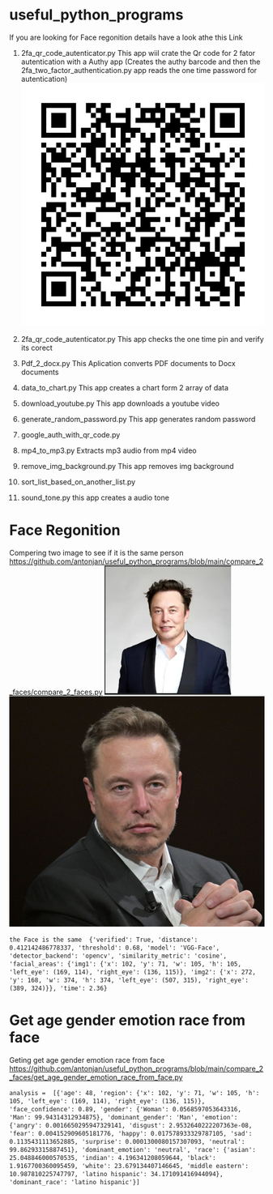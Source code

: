 # useful_python_programs
If you are looking for Face regonition details have a look athe this Link

1) 2fa_qr_code_autenticator.py This app wiil crate the Qr code for 2 fator autentication with a Authy app  (Creates the authy barcode and then the 2fa_two_factor_authentication.py app reads the one time password for autentication)
   ![QR code](totp.png?raw=true "QR Code for autentication")

2) 2fa_qr_code_autenticator.py This app checks the one time pin and verify its corect
3) Pdf_2_docx.py This Aplication converts PDF documents to Docx documents
4) data_to_chart.py This app creates a chart form 2 array of data
5) download_youtube.py This app downloads a youtube video
6) generate_random_password.py This app generates random password
7) google_auth_with_qr_code.py
8) mp4_to_mp3.py Extracts mp3 audio from mp4 video
9) remove_img_background.py This app removes img background
10) sort_list_based_on_another_list.py
11) sound_tone.py this app creates a audio tone

# Face Regonition
Compering two image to see if it is the same person https://github.com/antonjan/useful_python_programs/blob/main/compare_2_faces/compare_2_faces.py
 <img src="compare_2_faces/Elon_1.png" width="250"> 
 ![Elon Musk](compare_2_faces/Elon_2.png?raw=true "Elon Musk")


    the Face is the same  {'verified': True, 'distance': 0.412142486778337, 'threshold': 0.68, 'model': 'VGG-Face', 'detector_backend': 'opencv', 'similarity_metric': 'cosine', 'facial_areas': {'img1': {'x': 102, 'y': 71, 'w': 105, 'h': 105, 'left_eye': (169, 114), 'right_eye': (136, 115)}, 'img2': {'x': 272, 'y': 168, 'w': 374, 'h': 374, 'left_eye': (507, 315), 'right_eye': (389, 324)}}, 'time': 2.36}

# Get age gender emotion race from face
Geting get age gender emotion race from face https://github.com/antonjan/useful_python_programs/blob/main/compare_2_faces/get_age_gender_emotion_race_from_face.py

    analysis =  [{'age': 48, 'region': {'x': 102, 'y': 71, 'w': 105, 'h': 105, 'left_eye': (169, 114), 'right_eye': (136, 115)}, 'face_confidence': 0.89, 'gender': {'Woman': 0.0568597053643316, 'Man': 99.94314312934875}, 'dominant_gender': 'Man', 'emotion': {'angry': 0.0016650295947329141, 'disgust': 2.9532640222207363e-08, 'fear': 0.004152909605181776, 'happy': 0.017578933329787105, 'sad': 0.1135431113652885, 'surprise': 0.0001300080157307093, 'neutral': 99.86293315887451}, 'dominant_emotion': 'neutral', 'race': {'asian': 25.048846000570535, 'indian': 4.196341208059644, 'black': 1.9167700360095459, 'white': 23.679134407146645, 'middle eastern': 10.987810225747797, 'latino hispanic': 34.171091416944094}, 'dominant_race': 'latino hispanic'}]
